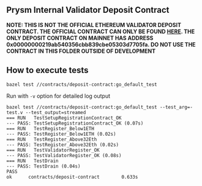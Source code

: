 ## Prysm Internal Validator Deposit Contract

**NOTE: THIS IS NOT THE OFFICIAL ETHEREUM VALIDATOR DEPOSIT CONTRACT. THE OFFICIAL CONTRACT CAN ONLY BE FOUND [HERE](https://github.com/ethereum/eth2.0-specs/blob/e4a9c5fa29def20c4264cd860868f131d6f40e72/solidity_deposit_contract/deposit_contract.sol). THE ONLY DEPOSIT CONTRACT ON MAINNET HAS ADDRESS 0x00000000219ab540356cbb839cbe05303d7705fa. DO NOT USE THE CONTRACT IN THIS FOLDER OUTSIDE OF DEVELOPMENT**

## How to execute tests

```
bazel test //contracts/deposit-contract:go_default_test

```

Run with `-v` option for detailed log output

```
bazel test //contracts/deposit-contract:go_default_test --test_arg=-test.v --test_output=streamed 
=== RUN   TestSetupRegistrationContract_OK
--- PASS: TestSetupRegistrationContract_OK (0.07s)
=== RUN   TestRegister_Below1ETH
--- PASS: TestRegister_Below1ETH (0.02s)
=== RUN   TestRegister_Above32Eth
--- PASS: TestRegister_Above32Eth (0.02s)
=== RUN   TestValidatorRegister_OK
--- PASS: TestValidatorRegister_OK (0.08s)
=== RUN   TestDrain
--- PASS: TestDrain (0.04s)
PASS
ok      contracts/deposit-contract        0.633s
```
